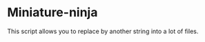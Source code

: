 Miniature-ninja
===============
This script allows you to replace by another string into a lot of files.
